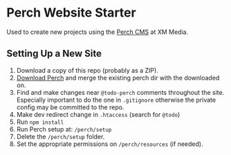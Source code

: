 # Perch Website Starter

Used to create new projects using the [Perch CMS](https://grabaperch.com/) at XM Media.

## Setting Up a New Site

1. Download a copy of this repo (probably as a ZIP).
2. [Download Perch](https://grabaperch.com/account) and merge the existing perch dir with the downloaded on.
3. Find and make changes near `@todo-perch` comments throughout the site. Especially important to do the one in `.gitignore` otherwise the private config may be committed to the repo.
4. Make dev redirect change in `.htaccess` (search for `@todo`)
5. Run `npm install`
6. Run Perch setup at: `/perch/setup`
7. Delete the `/perch/setup` folder.
8. Set the appropriate permissions on `/perch/resources` (if needed).
